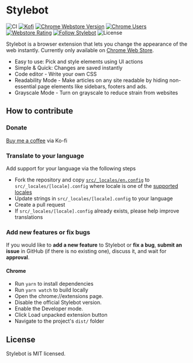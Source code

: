 # Stylebot

![CI](https://github.com/ankit/stylebot/workflows/CI/badge.svg)
[![Kofi](https://badgen.net/badge/icon/kofi?icon=kofi&label)](https://ko-fi.com/stylebot)
[![Chrome Webstore Version](https://img.shields.io/chrome-web-store/v/oiaejidbmkiecgbjeifoejpgmdaleoha)](https://chrome.google.com/webstore/detail/stylebot/oiaejidbmkiecgbjeifoejpgmdaleoha)
[![Chrome Users](https://badgen.net/chrome-web-store/users/oiaejidbmkiecgbjeifoejpgmdaleoha)](https://chrome.google.com/webstore/detail/stylebot/oiaejidbmkiecgbjeifoejpgmdaleoha)
[![Webstore Rating](https://img.shields.io/chrome-web-store/stars/oiaejidbmkiecgbjeifoejpgmdaleoha)](https://chrome.google.com/webstore/detail/stylebot/oiaejidbmkiecgbjeifoejpgmdaleoha)
[![Follow Stylebot](https://badgen.net/twitter/follow/stylebot)](https://twitter.com/stylebot)
![License](https://img.shields.io/github/license/ankit/stylebot)

Stylebot is a browser extension that lets you change the appearance of the web instantly. Currently only available on [Chrome Web Store](https://chrome.google.com/webstore/detail/stylebot/oiaejidbmkiecgbjeifoejpgmdaleoha).

- Easy to use: Pick and style elements using UI actions
- Simple & Quick: Changes are saved instantly
- Code editor - Write your own CSS 
- Readability Mode - Make articles on any site readable by hiding non-essential page elements like sidebars, footers and ads. 
- Grayscale Mode - Turn on grayscale to reduce strain from websites

## How to contribute

### Donate

[Buy me a coffee](https://ko-fi.com/stylebot) via Ko-fi

### Translate to your language

Add support for your language via the following steps

- Fork the repository and copy [`src/_locales/en.config`](src/_locales/en.config) to `src/_locales/[locale].config` where locale is one of the [supported locales](https://developer.chrome.com/webstore/i18n#localeTable)
- Update strings in `src/_locales/[locale].config` to your language
- Create a pull request
- If `src/_locales/[locale].config` already exists, please help improve translations

### Add new features or fix bugs

If you would like to <strong>add a new feature</strong> to Stylebot or <strong>fix a bug</strong>, <strong>submit an issue</strong> in GitHub (if there is no existing one), discuss it, and wait for <strong>approval</strong>.

#### Chrome

- Run `yarn` to install dependencies
- Run `yarn watch` to build locally
- Open the chrome://extensions page.
- Disable the official Stylebot version.
- Enable the Developer mode.
- Click Load unpacked extension button
- Navigate to the project's `dist/` folder

## License

Stylebot is MIT licensed.
